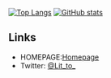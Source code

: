 
[![Top Langs](https://github-readme-stats.vercel.app/api/top-langs/?username=Lit-to&theme=vue-dark&show_icons=true&layout=compact)](https://github.com/anuraghazra/github-readme-stats)
[![GitHub stats](https://github-readme-stats.vercel.app/api?username=Lit-to&theme=vue-dark&show_icons=true)](https://github.com/anuraghazra/github-readme-stats)


## Links

- HOMEPAGE:[Homepage](https://sites.google.com/view/lit-to/home?authuser=3)
- Twitter: [@Lit_to_](https://twitter.com/Lit_to_)

<!-- === Links === -->

[stats]: https://github-readme-stats.vercel.app/api?username=Lit-to&show_icons=true&theme=tokyonight
[top-langs]: https://github-readme-stats.vercel.app/api/top-langs/?username=Lit-to&langs_count=4&layout=compact&theme=tokyonight
[trophy]: https://github-profile-trophy.vercel.app/?username=Lit-to&theme=onedark

[github-readme-stats]: https://github.com/anuraghazra/github-readme-stats

[MT's Craft Atelier]: https://Lit_to_.com
[@Lit_to_]: https://twitter.com/Lit_to_
